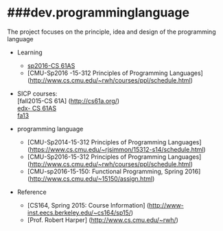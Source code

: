 ###dev.programminglanguage
========
The project focuses on the principle, idea and design of the programming language

* Learning
   - [sp2016-CS 61AS](http://www.cs61as.org/index.html)  
   - [CMU-Sp2016 -15-312 Principles of Programming Languages] (http://www.cs.cmu.edu/~rwh/courses/ppl/schedule.html)



* SICP courses:  
   [fall2015-CS 61A] (http://cs61a.org/)  
   [edx- CS 61AS](https://edge.edx.org/courses/course-v1:UCBerkeley+CS61AS+Spring_2015/courseware/59af4a08fc674596ac07d8a1f06ab667/)  
   [fa13](http://www-inst.eecs.berkeley.edu/~cs61a/fa13/)  
   
* programming language
  - [CMU-Sp2014-15-312 Principles of Programming Languages] (https://www.cs.cmu.edu/~rjsimmon/15312-s14/schedule.html)
  - [CMU-Sp2016-15-312 Principles of Programming Languages] (http://www.cs.cmu.edu/~rwh/courses/ppl/schedule.html)
  - [CMU-sp2016-15-150: Functional Programming, Spring 2016] (http://www.cs.cmu.edu/~15150/assign.html)


* Reference  
  - [CS164, Spring 2015: Course Information] (http://www-inst.eecs.berkeley.edu/~cs164/sp15/)
  - [Prof. Robert Harper] (http://www.cs.cmu.edu/~rwh/)
